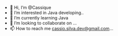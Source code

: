 - 👋 Hi, I’m @Cassique
- 👀 I’m interested in Java developing..
- 🌱 I’m currently learning Java
- 💞️ I’m looking to collaborate on ...
- 📫 How to reach me cassio.silva.dev@gmail.com...

<!---
Cassique/Cassique is a ✨ special ✨ repository because its `README.md` (this file) appears on your GitHub profile.
You can click the Preview link to take a look at your changes.
--->
